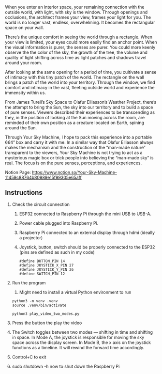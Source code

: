 When you enter an interior space, your remaining connection with the outside world, with light, with sky is the window. 
Through openings and occlusions, the architect frames your view, frames your light for you. 
The world is no longer vast, endless, overwhelming. 
It becomes the rectangular space on your wall. 

There’s the unique comfort in seeing the world through a rectangle. 
When your view is limited, your eyes could more easily find an anchor point. 
When the visual information is purer, the senses are purer. 
You could more keenly observe the the color of the sky, the growth of the tree, 
the volume and quality of light shifting across time as light patches and shadows travel around your room. 

After looking at the same opening for a period of time, you cultivate a sense of intimacy with this tiny patch of the world. 
The rectangle on the wall brings a patch of the world into your territory. 
Through the window, we find comfort and intimacy in the vast, fleeting outside world and experience the immensity within us.

From James Turell’s Sky Space to Olafur Elliasson’s Weather Project, there’s the attempt to bring the Sun, the sky into our territory and to build a space of pure senses. 
Viewers described their experiences to be transcending as they, in the position of looking at the Sun moving across the room, 
are reminded of their own position as a creature located on Earth, spining around the Sun. 

Through Your Sky Machine, I hope to pack this experience into a portable 6*6*4” box and carry it with me. 
In a similar way that Olafur Elliasson always makes the mechanism and the construction of the “man-made nature” transparent to the viewers, 
Your Sky Machine is not trying to act as a mysterious magic box or trick people into believing the “man-made sky” is real. 
The focus is on the pure senses, perceptions, and experiences.

Notion Page: https://www.notion.so/Your-Sky-Machine-11459c88764b80989e15f99305e65aff

## **Instructions**

1. Check the circuit connection
    1. ESP32 connected to Raspberry Pi through the mini USB to USB-A.
    2. Power cable plugged into Raspberry Pi.
    3. Raspberry Pi connected to an external display through hdmi (ideally a projector)
    4. Joystick, button, switch should be properly connected to the ESP32 (pins are defined as such in my code)
        
        ```arduino
        #define BUTTON_PIN 14  
        #define JOYSTICK_X_PIN 27
        #define JOYSTICK_Y_PIN 26
        #define SWITCH_PIN 12 
        ```
        
2. Run the program
    1. Might need to install a virtual Python environment to run
    
    ```arduino
    python3 -m venv .venv
    source .venv/bin/activate
    
    python3 play_video_two_modes.py
    ```
    
3. Press the button the play the video
4. The Switch toggles between two modes — shifting in time and shifting in space. In Mode A, the joystick is responsible for moving the sky space across the display screen. In Mode B, the x axis on the joystick functions as a timeline. It will rewind the forward time accordingly. 
5. Control+C to exit
6. sudo shutdown -h now to shut down the Raspberry Pi
